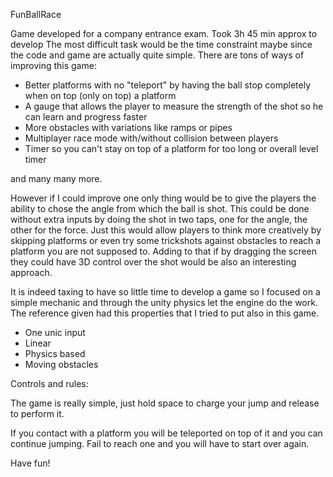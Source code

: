 FunBallRace

Game developed for a company entrance exam.
Took 3h 45 min approx to develop
The most difficult task would be the time constraint maybe since the code and game are actually quite simple.
There are tons of ways of improving this game:
- Better platforms with no "teleport" by having the ball stop completely when on top (only on top) a platform
- A gauge that allows the player to measure the strength of the shot so he can learn and progress faster
- More obstacles with variations like ramps or pipes
- Multiplayer race mode with/without collision between players
- Timer so you can't stay on top of a platform for too long or overall level timer

and many many more.
 
However if I could improve one only thing would be to give the players the ability to chose the angle from which
the ball is shot. This could be done without extra inputs by doing the shot in two taps, one for the angle, the other
for the force. Just this would allow players to think more creatively by skipping platforms or even try some trickshots
against obstacles to reach a platform you are not supposed to.
Adding to that if by dragging the screen they could have 3D control over the shot would be also an interesting approach.

It is indeed taxing to have so little time to develop a game so I focused on a simple mechanic and through the unity physics
let the engine do the work. The reference given had this properties that I tried to put also in this game.

- One unic input
- Linear
- Physics based
- Moving obstacles

Controls and rules:

The game is really simple, just hold space to charge your jump and release to perform it.

If you contact with a platform you will be teleported on top of it and you can continue jumping.
Fail to reach one and you will have to start over again.

Have fun!

